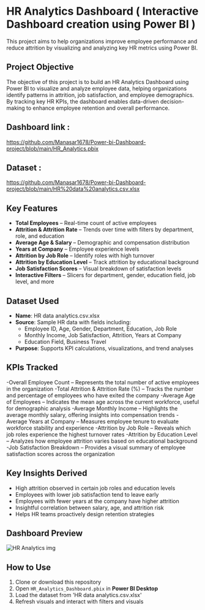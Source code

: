 # HR Analytics Dashboard ( Interactive Dashboard creation using Power BI )
This project aims to help organizations improve employee performance and reduce attrition by visualizing and analyzing key HR metrics using Power BI.
## Project Objective
The objective of this project is to build an HR Analytics Dashboard using Power BI to visualize and analyze employee data, helping organizations identify patterns in attrition, job satisfaction, and employee demographics. By tracking key HR KPIs, the dashboard enables data-driven decision-making to enhance employee retention and overall performance.

## Dashboard link : 
https://github.com/Manasar1678/Power-bi-Dashboard-project/blob/main/HR_Analytics.pbix
## Dataset : 
https://github.com/Manasar1678/Power-bi-Dashboard-project/blob/main/HR%20data%20analytics.csv.xlsx

## Key Features
- **Total Employees** – Real-time count of active employees  
- **Attrition & Attrition Rate** – Trends over time with filters by department, role, and education  
- **Average Age & Salary** – Demographic and compensation distribution  
- **Years at Company** – Employee experience levels  
- **Attrition by Job Role** – Identify roles with high turnover  
- **Attrition by Education Level** – Track attrition by educational background  
- **Job Satisfaction Scores** – Visual breakdown of satisfaction levels  
- **Interactive Filters** – Slicers for department, gender, education field, job level, and more  

## Dataset Used
- **Name**: HR data analytics.csv.xlsx  
- **Source**: Sample HR data with fields including:
  - Employee ID, Age, Gender, Department, Education, Job Role  
  - Monthly Income, Job Satisfaction, Attrition, Years at Company  
  - Education Field, Business Travel 
- **Purpose**: Supports KPI calculations, visualizations, and trend analyses

## KPIs Tracked 
-Overall Employee Count – Represents the total number of active employees in the organization
-Total Attrition & Attrition Rate (%) – Tracks the number and percentage of employees who have exited the company
-Average Age of Employees – Indicates the mean age across the current workforce, useful for demographic analysis
-Average Monthly Income – Highlights the average monthly salary, offering insights into compensation trends
-Average Years at Company – Measures employee tenure to evaluate workforce stability and experience
-Attrition by Job Role – Reveals which job roles experience the highest turnover rates
-Attrition by Education Level – Analyzes how employee attrition varies based on educational background
-Job Satisfaction Breakdown – Provides a visual summary of employee satisfaction scores across the organization

##  Key Insights Derived
-  High attrition observed in certain job roles and education levels  
-  Employees with lower job satisfaction tend to leave early  
-  Employees with fewer years at the company have higher attrition  
-  Insightful correlation between salary, age, and attrition risk  
-  Helps HR teams proactively design retention strategies  

##  Dashboard Preview
![HR Analytics img](https://github.com/user-attachments/assets/00aa65aa-bf90-44db-8215-14f6ecba5ea7)

## How to Use
1. Clone or download this repository  
2. Open `HR_Analytics_Dashboard.pbix` in **Power BI Desktop**  
3. Load the dataset from 'HR data analytics.csv.xlsx'  
4. Refresh visuals and interact with filters and visuals  












